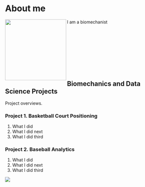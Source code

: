 # About me
<img src=https://github.com/user-attachments/assets/910cd9aa-7f30-4fed-9328-e1535f39b2b3 width="200" align="left">
I am a biomechanist
<br /><br /><br /><br /><br /><br /><br /><br /><br /><br />

## Biomechanics and Data Science Projects
Project overviews.

### Project 1. Basketball Court Positioning
1. What I did
2. What I did next
3. What I did third

### Project 2. Baseball Analytics
1. What I did
2. What I did next
3. What I did third

![](https://github.com/user-attachments/assets/f7cee4e0-8218-44b5-95cc-1e4ddbefd638)
